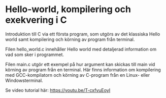 # Hello-world, kompilering och exekvering i C
Introduktion till C via ett första program, som utgörs av det klassiska Hello world samt kompilering och körning av program från terminal.

Filen hello_world.c innehåller Hello world med detaljerad information om vad som sker i programmet.

Filen main.c utgör ett exempel på hur argument kan skickas till main vid körning av program från en terminal. 
Här finns information om kompilering med GCC-kompilatorn och körning av C-program från en Linux- eller Windowsterminal.

Se video tutorial här:
https://youtu.be/T-cxfvuEoyI

